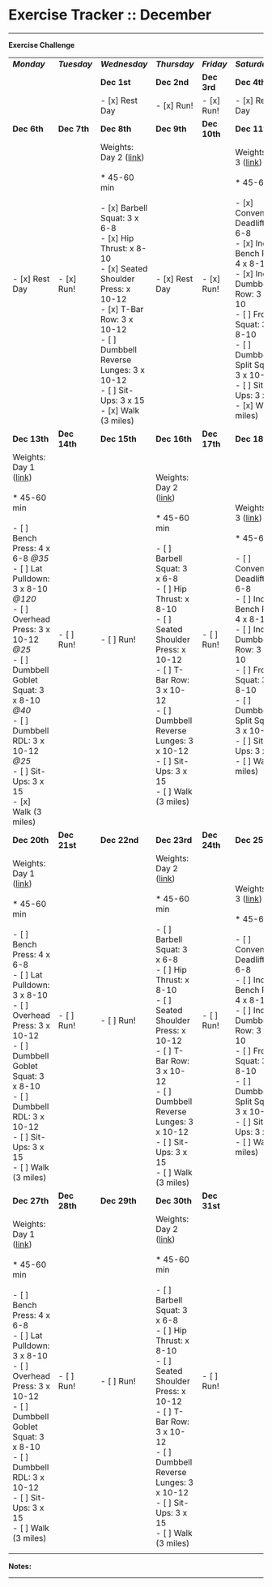 # Exercise Tracker :: December

* * *

**Exercise Challenge**

|     |     |     |     |     |     |     |
| --- | --- | --- | --- | --- | --- | --- |
| **_Monday_** | **_Tuesday_** | **_Wednesday_** | **_Thursday_** | **_Friday_** | **_Saturday_** | **_Sunday_** |
|     |     | **Dec 1st** | **Dec 2nd** | **Dec 3rd** | **Dec 4th** |     |
|     |     | - [x] Rest Day | - [x] Run! | - [x] Run! | - [x] Rest Day | - [x] Run! |
| **Dec 6th** | **Dec 7th** | **Dec 8th** | **Dec 9th** | **Dec 10th** | **Dec 11th** | **Dec 5th** |
| - [x] Rest Day | - [x] Run! | Weights: Day 2 ([link](https://www.youtube.com/watch?v=edlPpNeFa3M&t=322s))<br><br>* 45-60 min<br><br>- [x] Barbell Squat: 3 x 6-8<br>- [x] Hip Thrust: x 8-10<br>- [x] Seated Shoulder Press: x 10-12<br>- [x] T-Bar Row: 3 x 10-12<br>- [ ] Dumbbell Reverse Lunges: 3 x 10-12<br>- [ ] Sit-Ups: 3 x 15<br>- [x] Walk (3 miles) | - [x] Rest Day | - [x] Run! | Weights: Day 3 ([link](https://www.youtube.com/watch?v=edlPpNeFa3M&t=451s))<br><br>* 45-60 min<br><br>- [x] Conventional Deadlift: 3 x 6-8<br>- [x] Incline Bench Press: 4 x 8-10<br>- [x] Incline Dumbbell Row: 3 x 8-10<br>- [ ] Front Squat: 3 x 8-10<br>- [ ] Dumbbell Split Squat: 3 x 10-12<br>- [ ] Sit-Ups: 3 x 15<br>- [x] Walk (3 miles) | - [x] Long Run! |
| **Dec 13th** | **Dec 14th** | **Dec 15th** | **Dec 16th** | **Dec 17th** | **Dec 18th** | **Dec 12th** |
| Weights: Day 1 ([link](https://www.youtube.com/watch?v=edlPpNeFa3M&t=322s))<br><br>* 45-60 min<br><br>- [ ] Bench Press: 4 x 6-8 _@35_<br>- [ ] Lat Pulldown: 3 x 8-10 _@120_<br>- [ ] Overhead Press: 3 x 10-12 _@25_<br>- [ ] Dumbbell Goblet Squat: 3 x 8-10 _@40_<br>- [ ] Dumbbell RDL: 3 x 10-12 _@25_<br>- [ ] Sit-Ups: 3 x 15<br>- [x] Walk (3 miles) | - [ ] Run! | - [ ] Run! | Weights: Day 2 ([link](https://www.youtube.com/watch?v=edlPpNeFa3M&t=322s))<br><br>* 45-60 min<br><br>- [ ] Barbell Squat: 3 x 6-8<br>- [ ] Hip Thrust: x 8-10<br>- [ ] Seated Shoulder Press: x 10-12<br>- [ ] T-Bar Row: 3 x 10-12<br>- [ ] Dumbbell Reverse Lunges: 3 x 10-12<br>- [ ] Sit-Ups: 3 x 15<br>- [ ] Walk (3 miles) | - [ ] Run! | Weights: Day 3 ([link](https://www.youtube.com/watch?v=edlPpNeFa3M&t=322s))<br><br>* 45-60 min<br><br>- [ ] Conventional Deadlift: 3 x 6-8<br>- [ ] Incline Bench Press: 4 x 8-10<br>- [ ] Incline Dumbbell Row: 3 x 8-10<br>- [ ] Front Squat: 3 x 8-10<br>- [ ] Dumbbell Split Squat: 3 x 10-12<br>- [ ] Sit-Ups: 3 x 15<br>- [ ] Walk (3 miles) | - [ ] Long Run! |
| **Dec 20th** | **Dec 21st** | **Dec 22nd** | **Dec 23rd** | **Dec 24th** | **Dec 25th** | **Dec 26th** |
| Weights: Day 1 ([link](https://www.youtube.com/watch?v=edlPpNeFa3M&t=322s))<br><br>* 45-60 min<br><br>- [ ] Bench Press: 4 x 6-8<br>- [ ] Lat Pulldown: 3 x 8-10<br>- [ ] Overhead Press: 3 x 10-12<br>- [ ] Dumbbell Goblet Squat: 3 x 8-10<br>- [ ] Dumbbell RDL: 3 x 10-12<br>- [ ] Sit-Ups: 3 x 15<br>- [ ] Walk (3 miles) | - [ ] Run! | - [ ] Run! | Weights: Day 2 ([link](https://www.youtube.com/watch?v=edlPpNeFa3M&t=322s))<br><br>* 45-60 min<br><br>- [ ] Barbell Squat: 3 x 6-8<br>- [ ] Hip Thrust: x 8-10<br>- [ ] Seated Shoulder Press: x 10-12<br>- [ ] T-Bar Row: 3 x 10-12<br>- [ ] Dumbbell Reverse Lunges: 3 x 10-12<br>- [ ] Sit-Ups: 3 x 15<br>- [ ] Walk (3 miles) | - [ ] Run! | Weights: Day 3 ([link](https://www.youtube.com/watch?v=edlPpNeFa3M&t=322s))<br><br>* 45-60 min<br><br>- [ ] Conventional Deadlift: 3 x 6-8<br>- [ ] Incline Bench Press: 4 x 8-10<br>- [ ] Incline Dumbbell Row: 3 x 8-10<br>- [ ] Front Squat: 3 x 8-10<br>- [ ] Dumbbell Split Squat: 3 x 10-12<br>- [ ] Sit-Ups: 3 x 15<br>- [ ] Walk (3 miles) | - [ ] Long Run! |
| **Dec 27th** | **Dec 28th** | **Dec 29th** | **Dec 30th** | **Dec 31st** |     |     |
| Weights: Day 1 ([link](https://www.youtube.com/watch?v=edlPpNeFa3M&t=322s))<br><br>* 45-60 min<br><br>- [ ] Bench Press: 4 x 6-8<br>- [ ] Lat Pulldown: 3 x 8-10<br>- [ ] Overhead Press: 3 x 10-12<br>- [ ] Dumbbell Goblet Squat: 3 x 8-10<br>- [ ] Dumbbell RDL: 3 x 10-12<br>- [ ] Sit-Ups: 3 x 15<br>- [ ] Walk (3 miles) | - [ ] Run! | - [ ] Run! | Weights: Day 2 ([link](https://www.youtube.com/watch?v=edlPpNeFa3M&t=322s))<br><br>* 45-60 min<br><br>- [ ] Barbell Squat: 3 x 6-8<br>- [ ] Hip Thrust: x 8-10<br>- [ ] Seated Shoulder Press: x 10-12<br>- [ ] T-Bar Row: 3 x 10-12<br>- [ ] Dumbbell Reverse Lunges: 3 x 10-12<br>- [ ] Sit-Ups: 3 x 15<br>- [ ] Walk (3 miles) | - [ ] Run! |     |     |
|     |     |     |     |     |     |     |

**Notes:**

* * *

